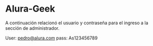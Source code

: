 # Alura-Geek
A continuación relacionó el usuario y contraseña para el ingreso a la sección de administrador.

User: pedro@alura.com
pass: As123456789
